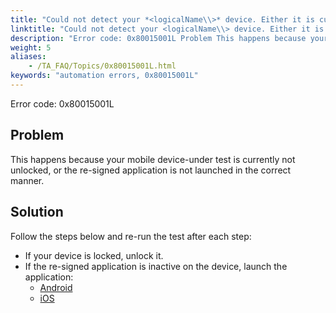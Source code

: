 ```yaml
--- 
title: "Could not detect your *<logicalName\\>* device. Either it is currently locked or the re-signed app is inactive."
linktitle: "Could not detect your <logicalName\\> device. Either it is currently locked or the re-signed app is inactive."
description: "Error code: 0x80015001L Problem This happens because your mobile device-under test is currently not unlocked, or the re-signed application is not launched in the correct manner. Solution Follow the ..."
weight: 5
aliases: 
    - /TA_FAQ/Topics/0x80015001L.html
keywords: "automation errors, 0x80015001L"
---
```


Error code: 0x80015001L

## Problem

This happens because your mobile device-under test is currently not unlocked, or the re-signed application is not launched in the correct manner.

## Solution

Follow the steps below and re-run the test after each step:

-   If your device is locked, unlock it.
-   If the re-signed application is inactive on the device, launch the application:
    -   [Android](/Android/Topics/Launching_an_AUT.html)
    -   [iOS](/iOS/Topics/iOS_launching_an_AUT.html)




